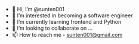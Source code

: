 - 👋 Hi, I’m @sunten001
- 👀 I’m interested in becoming a software engineer
- 🌱 I’m currently learning frontend and Python
- 💞️ I’m looking to collaborate on ...
- 📫 How to reach me - sunten001@gmail.com

<!---
sunten001/sunten001 is a ✨ special ✨ repository because its `README.md` (this file) appears on your GitHub profile.
You can click the Preview link to take a look at your changes.
--->
